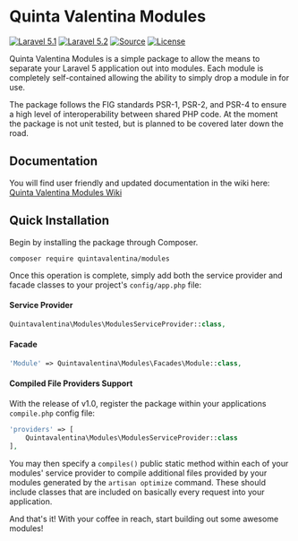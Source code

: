 Quinta Valentina Modules
===================
[![Laravel 5.1](https://img.shields.io/badge/Laravel-5.1-orange.svg?style=flat-square)](http://laravel.com)
[![Laravel 5.2](https://img.shields.io/badge/Laravel-5.2-orange.svg?style=flat-square)](http://laravel.com)
[![Source](http://img.shields.io/badge/source-quintavalentina/modules-blue.svg?style=flat-square)](https://github.com/quintavalentina/modules)
[![License](http://img.shields.io/badge/license-MIT-brightgreen.svg?style=flat-square)](https://tldrlegal.com/license/mit-license)

Quinta Valentina Modules is a simple package to allow the means to separate your Laravel 5 application out into modules. Each module is completely self-contained allowing the ability to simply drop a module in for use.

The package follows the FIG standards PSR-1, PSR-2, and PSR-4 to ensure a high level of interoperability between shared PHP code. At the moment the package is not unit tested, but is planned to be covered later down the road.

Documentation
-------------
You will find user friendly and updated documentation in the wiki here: [Quinta Valentina Modules Wiki](https://github.com/quintavalentina/modules/wiki)

Quick Installation
------------------
Begin by installing the package through Composer.

```
composer require quintavalentina/modules
```

Once this operation is complete, simply add both the service provider and facade classes to your project's `config/app.php` file:

#### Service Provider

```php
Quintavalentina\Modules\ModulesServiceProvider::class,
```

#### Facade

```php
'Module' => Quintavalentina\Modules\Facades\Module::class,
```

#### Compiled File Providers Support

With the release of v1.0, register the package within your applications `compile.php` config file:

```php
'providers' => [
    Quintavalentina\Modules\ModulesServiceProvider::class
],
```

You may then specify a `compiles()` public static method within each of your modules' service provider to compile additional files provided by your modules generated by the `artisan optimize` command. These should include classes that are included on basically every request into your application.

And that's it! With your coffee in reach, start building out some awesome modules!
